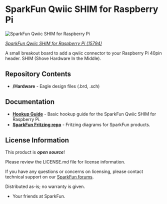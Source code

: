 SparkFun Qwiic SHIM for Raspberry Pi
========================================

![SparkFun Qwiic SHIM for Raspberry Pi](https://cdn.sparkfun.com/assets/parts/1/4/3/9/9/15794-SparkFun_Qwiic_SHIM_for_Raspberry_Pi-01.jpg)

[*SparkFun Qwiic SHIM for Raspberry Pi (15794)*](https://www.sparkfun.com/products/15794)

A small breakout board to add a qwiic connector to your Raspberry Pi 40pin header. SHIM (Shove Hardware In the Middle).


Repository Contents
-------------------

* **/Hardware** - Eagle design files (.brd, .sch)

Documentation
--------------
* **[Hookup Guide](https://learn.sparkfun.com/tutorials/sparkfun-qwiic-shim-for-raspberry-pi)** - Basic hookup guide for the SparkFun Qwiic SHIM for Raspberry Pi. 
* **[SparkFun Fritzing repo](https://github.com/sparkfun/Fritzing_Parts)** - Fritzing diagrams for SparkFun products.

License Information
-------------------

This product is _**open source**_! 

Please review the LICENSE.md file for license information. 

If you have any questions or concerns on licensing, please contact technical support on our [SparkFun forums](https://forum.sparkfun.com/viewforum.php?f=152).

Distributed as-is; no warranty is given.

- Your friends at SparkFun.

_<COLLABORATION CREDIT>_
